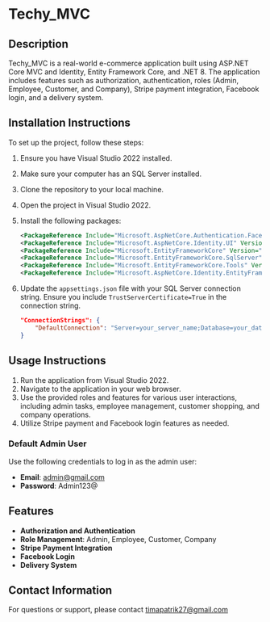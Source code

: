# Techy_MVC

## Description
Techy_MVC is a real-world e-commerce application built using ASP.NET Core MVC and Identity, Entity Framework Core, and .NET 8. The application includes features such as authorization, authentication, roles (Admin, Employee, Customer, and Company), Stripe payment integration, Facebook login, and a delivery system.

## Installation Instructions
To set up the project, follow these steps:

1. Ensure you have Visual Studio 2022 installed.
2. Make sure your computer has an SQL Server installed.
3. Clone the repository to your local machine.
4. Open the project in Visual Studio 2022.
5. Install the following packages:
    ```xml
    <PackageReference Include="Microsoft.AspNetCore.Authentication.Facebook" Version="8.0.6" />
    <PackageReference Include="Microsoft.AspNetCore.Identity.UI" Version="8.0.6" />
    <PackageReference Include="Microsoft.EntityFrameworkCore" Version="8.0.6" />
    <PackageReference Include="Microsoft.EntityFrameworkCore.SqlServer" Version="8.0.6" />
    <PackageReference Include="Microsoft.EntityFrameworkCore.Tools" Version="8.0.6" />
    <PackageReference Include="Microsoft.AspNetCore.Identity.EntityFrameworkCore" Version="8.0.6" />
    ```

6. Update the `appsettings.json` file with your SQL Server connection string. Ensure you include `TrustServerCertificate=True` in the connection string.
    ```json
    "ConnectionStrings": {
        "DefaultConnection": "Server=your_server_name;Database=your_database_name;Trusted_Connection=True;TrustServerCertificate=True;"
    }
    ```

## Usage Instructions
1. Run the application from Visual Studio 2022.
2. Navigate to the application in your web browser.
3. Use the provided roles and features for various user interactions, including admin tasks, employee management, customer shopping, and company operations.
4. Utilize Stripe payment and Facebook login features as needed.

### Default Admin User
Use the following credentials to log in as the admin user:
- **Email**: admin@gmail.com
- **Password**: Admin123@

## Features
- **Authorization and Authentication**
- **Role Management**: Admin, Employee, Customer, Company
- **Stripe Payment Integration**
- **Facebook Login**
- **Delivery System**

## Contact Information
For questions or support, please contact timapatrik27@gmail.com
